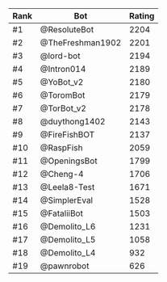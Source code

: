 Rank|Bot|Rating
---|---|---
#1|@ResoluteBot|2204
#2|@TheFreshman1902|2201
#3|@lord-bot|2194
#4|@Intron014|2189
#5|@YoBot_v2|2180
#6|@ToromBot|2179
#7|@TorBot_v2|2178
#8|@duythong1402|2143
#9|@FireFishBOT|2137
#10|@RaspFish|2059
#11|@OpeningsBot|1799
#12|@Cheng-4|1706
#13|@Leela8-Test|1671
#14|@SimplerEval|1528
#15|@FataliiBot|1503
#16|@Demolito_L6|1231
#17|@Demolito_L5|1058
#18|@Demolito_L4|932
#19|@pawnrobot|626
